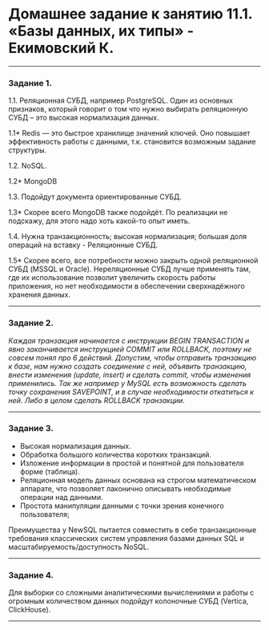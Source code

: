 # Домашнее задание к занятию 11.1. «Базы данных, их типы» - Екимовский К.

---

### Задание 1.

1.1. Реляционная СУБД, например PostgreSQL. Один из основных признаков, который говорит о том что нужно выбирать реляционную СУБД – это высокая нормализация данных.

1.1* Redis — это быстрое хранилище значений ключей. Оно повышает эффективность работы с данными, т.к. становится возможным задание структуры.

1.2. NoSQL. 

1.2* MongoDB

1.3. Подойдут документа ориентированные  СУБД.

1.3* Скорее всего MongoDB также подойдёт. По реализации не подскажу, для этого надо хоть какой-то опыт иметь.

1.4. Нужна транзакционность; высокая нормализация; большая доля операций на вставку - Реляционные СУБД.

1.5* Скорее всего, все потребности можно закрыть одной реляционной СУБД (MSSQL и Oracle). Нереляционные СУБД лучше применять там, где их использование позволит увеличить скорость работы приложения, но нет необходимости в обеспечении сверхнадёжного хранения данных.

---

### Задание 2.

*Каждая транзакция начинается с инструкции BEGIN TRANSACTION и явно заканчивается инструкцией COMMIT или ROLLBACK, поэтому не совсем понял про 6 действий. 
Допустим, чтобы отправить транзакцию к базе, нам нужно создать соединение с ней, объявить транзакцию, внести изменения (update, insert) и сделать commit, чтобы изменения применились.
Так же например у MySQL есть возможность сделать точку сохранения SAVEPOINT, и в случае необходимости откатиться к ней. Либо в целом сделать ROLLBACK транзакции.*



---

### Задание 3.

* Высокая нормализация данных.
* Обработка большого количества коротких транзакций.
* Изложение информации в простой и понятной для пользователя форме (таблица).
* Реляционная модель данных основана на строгом математическом аппарате, что позволяет лаконично описывать необходимые операции над данными.
* Простота манипуляции данными с точки зрения конечного пользователя;

Преимущества у NewSQL пытается совместить в себе транзакционные требования классических систем управления базами данных SQL и масштабируемость/доступность NoSQL.

---

### Задание 4.

Для выборки со сложными аналитическими вычислениями и работы с огромным количеством данных подойдут колоночные СУБД (Vertica, ClickHouse).

---